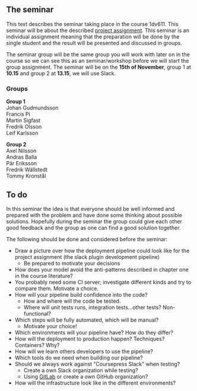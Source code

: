 ## The seminar
This text describes the seminar taking place in the course 1dv611. This seminar will be about the described [project assignment](https://coursepress.lnu.se/kurs/continuous-delivery/examination/project-assignment/).
This seminar is an individual assignment meaning that the preparation will be done by the single student and the result will be presented and discussed in groups.

The seminar group will be the same group you will work with later on in the course so we can see this as an seminar/workshop before we will start the group assignment.
The seminar will be on the **15th of November**, group 1 at **10.15** and group 2 at **13.15**, we will use Slack.

### Groups
**Group 1** <br />
Johan Gudmundsson <br />
Francis Pi <br />
Martin Sigfast <br />
Fredrik Olsson <br />
Leif Karlsson <br />

**Group 2** <br />
Axel Nilsson <br />
Andras Balla <br />
Pär Eriksson <br />
Fredrik Wällstedt <br />
Tommy Kronstål

## To do
In this seminar the idea is that everyone should be well informed and prepared with the problem and have done some thinking about possible solutions. Hopefully during the seminar the group could give each other good feedback and the group as one can find a good solution together.

The following should be done and considered before the seminar:

* Draw a picture over how the deployment pipeline could look like for the project assignment (the slack plugin development pipeline)
  * Be prepared to motivate your decisions
* How does your model avoid the anti-patterns described in chapter one in the course literature?
* You probably need some CI server; investigate different kinds and try to compare them. Motivate a choice.
* How will your pipeline build confidence into the code?
  * How and where will the code be tested.
  * Where will unit tests runs, integration tests...other tests? Non-functional?
* Which steps will be fully automated, which will be manual?
  * Motivate your choice!
* Which environments will your pipeline have? How do they differ?
* How will the deployment to production happen? Techniques? Containers? Why?
* How will we learn others developers to use the pipeline?
* Which tools do we need when building our pipeline?
* Should we always work against "Coursepress Slack" when testing?
  * Create a own Slack organization while testing?
  * Using [GitLab](https://gitlab.com) or create a own GitHub organization?
* How will the infrastructure look like in the different environments?

